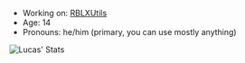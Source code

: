 * Working on: [RBLXUtils](https://github.com/RBLXUtils)
* Age: 14
* Pronouns: he/him (primary, you can use mostly anything)

![Lucas' Stats](https://github-readme-stats.vercel.app/api?username=LucasMZReal&count_private=true&show_icons=true&theme=material-palenight)
